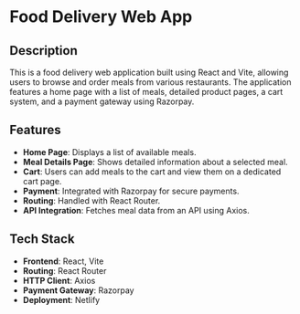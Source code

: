 # Food Delivery Web App

## Description
This is a food delivery web application built using React and Vite, allowing users to browse and order meals from various restaurants. The application features a home page with a list of meals, detailed product pages, a cart system, and a payment gateway using Razorpay.

## Features
- **Home Page**: Displays a list of available meals.
- **Meal Details Page**: Shows detailed information about a selected meal.
- **Cart**: Users can add meals to the cart and view them on a dedicated cart page.
- **Payment**: Integrated with Razorpay for secure payments.
- **Routing**: Handled with React Router.
- **API Integration**: Fetches meal data from an API using Axios.

## Tech Stack
- **Frontend**: React, Vite
- **Routing**: React Router
- **HTTP Client**: Axios
- **Payment Gateway**: Razorpay
- **Deployment**: Netlify

